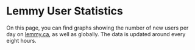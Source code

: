 # Lemmy User Statistics

On this page, you can find graphs showing the number of new users per day on [lemmy.ca](https://lemmy.ca), as well as globally. The data is updated around every eight hours.

<ImageGallery
  title="lemmy.ca (past 2 weeks)"
  :directUrls="[getImageUrl('users', 'local', '2w')]"
  layout="vertical"
/>

<ImageGallery
  title="All federated instances (past 2 weeks)"
  :directUrls="[getImageUrl('users', 'global', '2w')]"
  layout="vertical"
/>

<ImageGallery
  title="lemmy.ca (past 6 months)"
  :directUrls="[getImageUrl('users', 'local', '6m')]"
  layout="vertical"
/>

<ImageGallery
  title="All federated instances (past 6 months)"
  :directUrls="[getImageUrl('users', 'global', '6m')]"
  layout="vertical"
/>

<ImageGallery
  title="lemmy.ca (past year)"
  :directUrls="[getImageUrl('users', 'local', '1y')]"
  layout="vertical"
/>

<ImageGallery
  title="All federated instances (past year)"
  :directUrls="[getImageUrl('users', 'global', '1y')]"
  layout="vertical"
/>

<ImageGallery
  title="lemmy.ca (past 2 years)"
  :directUrls="[getImageUrl('users', 'local', '2y')]"
  layout="vertical"
/>

<ImageGallery
  title="All federated instances (past 2 years)"
  :directUrls="[getImageUrl('users', 'global', '2y')]"
  layout="vertical"
/>











<script setup>
import { useData } from 'vitepress'
import { computed } from 'vue'

const { isDark } = useData()

const BASE_URL = 'https://data.fedecan.ca/images'

const IMAGES = {
  users: {
    global: {
      '2w': 'users-global-2w',
      '6m': 'users-global-6m',
      '1y': 'users-global-1y',
      '2y': 'users-global-2y'
    },
    local: {
      '2w': 'users-local-2w',
      '6m': 'users-local-6m',
      '1y': 'users-local-1y',
      '2y': 'users-local-2y'
    }
  }
}

const getImageUrl = computed(() => (type, scope, duration) => {
  const baseName = IMAGES[type]?.[scope]?.[duration]
  if (!baseName) return null
  
  return `${BASE_URL}/${baseName}-${isDark.value ? 'dark' : 'light'}.png`
})
</script>
